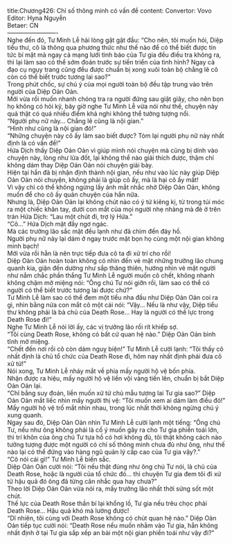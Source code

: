 title:Chương426: Chỉ số thông minh có vấn đề
content:
Convertor: Vovo<br>Editor: Hyna Nguyễn<br>Betaer: CN<br>————————-<br>Nghe đến đó, Tư Minh Lễ hài lòng gật gật đầu: “Cho nên, tôi muốn hỏi, Diệp tiểu thư, cô là thông qua phương thức như thế nào để có thể biết được tin tức bí mật mà ngay cả mạng lưới tình báo của Tư gia đều điều tra không ra, thì lại làm sao có thể sớm đoán trước sự tiến triển của tình hình? Ngay cả đạo cụ ngụy trang cũng đều được chuẩn bị xong xuôi toàn bộ chẳng lẽ cô còn có thể biết trước tương lai sao?”<br>Trong phút chốc, sự chú ý của mọi người toàn bộ đều tập trung vào trên người của Diệp Oản Oản.<br>Mới vừa rồi muốn nhanh chóng tra ra người đứng sau giật giây, cho nên bọn họ không có hỏi kỹ, bây giờ nghe Tư Minh Lễ vừa nói như thế, chuyện này quả thật có quá nhiều điểm khả nghi không thể tưởng tượng nổi.<br>“Người phụ nữ này… Chẳng lẽ cũng là nội gian.”<br>“Hình như cũng là nội gian đó!”<br>“Những chuyện này cô ấy làm sao biết được? Tóm lại người phụ nữ này nhất định là có vấn đề!”<br>Hứa Dịch thấy Diệp Oản Oản vì giúp mình nói chuyện mà cũng bị dính vào chuyện này, lòng như lửa đốt, lại không thể nào giải thích được, thậm chí không dám thay Diệp Oản Oản nói chuyện giải bày.<br>Hiện tại hắn đã bị nhận định thành nội gian, nếu như vào lúc này giúp Diệp Oản Oản nói chuyện, không phải là giúp cô ấy, mà là hại cô ấy mất!<br>Vì vậy chỉ có thể không ngừng lấy ánh mắt nhắc nhở Diệp Oản Oản, không muốn để cho cô ấy quản chuyện của hắn nữa.<br>Nhưng là, Diệp Oản Oản lại không chút nào có ý tứ kiêng kị, từ trong túi móc ra một chiếc khăn tay, dưới con mắt của mọi người nhẹ nhàng mà đè ở trên trán Hứa Dịch: “Lau một chút đi, trợ lý Hứa.”<br>“Cô…” Hứa Dịch mặt đầy ngơ ngác.<br>Mà các trưởng lão sắc mặt đều lạnh như đã chìm đến đáy hồ.<br>Người phụ nữ này lại dám ở ngay trước mặt bọn họ cùng một nội gian không minh bạch!<br>Mới vừa rồi hẳn là nên trực tiếp đưa cô ta đi xử trí cho rồi!<br>Diệp Oản Oản hoàn toàn không có nhìn đến vẻ mặt những trưởng lão chung quanh kia, giận đến dường như sắp thăng thiên, hướng nhìn vẻ mặt người như nắm chắc phần thắng Tư Minh Lễ người muốn cô chết, không nhanh không chậm mở miệng nói: “Ông chú Tư nói giỡn rồi, làm sao có thể có người có thể biết trước tương lai được chứ?”<br>Tư Minh Lễ làm sao có thể đem một tiểu nha đầu như Diệp Oản Oản coi ra gì, nhìn bằng nửa con mắt cô một cái nói: “Vậy… Nếu là như vậy, Diệp tiểu thư không phải là bà chủ của Death Rose… Hay là người có thế lực trong Death Rose đi!”<br>Nghe Tư Minh Lễ nói lời ấy, các vị trưởng lão rối rít khiếp sợ.<br>“Tôi cùng Death Rose, không có bất cứ quan hệ nào.” Diệp Oản Oản bình tĩnh mở miệng.<br>“Chết đến nơi rồi cô còn dám nguỵ biện!” Tư Minh Lễ cười lạnh: “Tôi thấy cô nhất định là chủ tổ chức của Death Rose đi, hôm nay nhất định phải đưa cô xử tử!”<br>Nói xong, Tư Minh Lễ nháy mắt về phía mấy người hộ vệ bốn phía.<br>Nhận được ra hiệu, mấy người hộ vệ liền vội vàng tiến lên, chuẩn bị bắt Diệp Oản Oản lại.<br>“Chỉ bằng suy đoán, liền muốn xử tử chủ mẫu tương lai Tư gia sao?” Diệp Oản Oản mắt liếc nhìn mấy người thị vệ: “Tôi muốn xem ai dám làm điều đó!”<br>Mấy người hộ vệ trố mắt nhìn nhau, trong lúc nhất thời không ngừng chú ý xung quanh.<br>Ngay sau đó, Diệp Oản Oản nhìn Tư Minh Lễ cười lạnh một tiếng: “Ông chú Tư, nếu như ông không phải là cố ý muốn gây ra cho Tư gia phiền toái lớn, thì trí khôn của ông chú Tư tựa hồ có hơi không đủ, tôi thật không cách nào tưởng tượng được một người có chỉ số thông minh chưa đủ như ông, như thế nào lại có thể đứng vào hàng ngũ quản lý cấp cao của Tư gia vậy?.”<br>“Cô nói cái gì!” Tư Minh Lễ biến sắc.<br>Diệp Oản Oản cười nói: “Tôi nếu thật đúng như ông chú Tư nói, là chủ của Death Rose, hoặc là người của tổ chức đó… thì chuyện Tư gia đem tôi đi xử tử hậu quả đó ông đã từng cân nhắc qua hay chưa?”<br>Theo lời Diệp Oản Oản vừa nói ra, mấy trưởng lão nhất thời sửng sốt một chút.<br>Thế lực của Death Rose thần bí lại khổng lồ, Tư gia nếu trêu chọc phải Death Rose… Hậu quả khó mà lường được!<br>“Dĩ nhiên, tôi cùng với Death Rose không có chút quan hệ nào.” Diệp Oản Oản tiếp tục cười nói: “Death Rose nếu muốn nhằm vào Tư gia, hẳn không nhất định ở tại Tư gia sắp xếp an bài một nội gian phiền toái như vậy đi?”